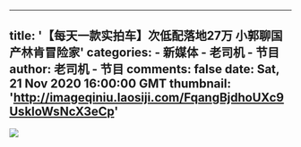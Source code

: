 
---
title: '【每天一款实拍车】次低配落地27万 小郭聊国产林肯冒险家'
categories: 
    - 新媒体
    - 老司机 - 节目
author: 老司机 - 节目
comments: false
date: Sat, 21 Nov 2020 16:00:00 GMT
thumbnail: 'http://imageqiniu.laosiji.com/FqangBjdhoUXc9UskIoWsNcX3eCp'
---

<div>   
<img src="http://imageqiniu.laosiji.com/FqangBjdhoUXc9UskIoWsNcX3eCp" referrerpolicy="no-referrer">  
</div>
            